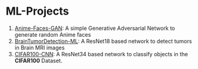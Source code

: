 # ML-Projects

1. [Anime-Faces-GAN](https://github.com/geetmankar/ML-Projects/tree/main/Anime-Faces-GAN): A simple Generative Adversarial Network to generate random Anime faces
1. [BrainTumorDetection-ML](https://github.com/geetmankar/ML-Projects/tree/main/BrainTumorDetection-ML): A ResNet18 based network to detect tumors in Brain MRI images
1. [CIFAR100-CNN](https://github.com/geetmankar/ML-Projects/tree/main/CIFAR100-CNN): A ResNet34 based network to classify objects in the **CIFAR100** Dataset.
